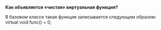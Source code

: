 **Как объявляется «чистая» виртуальная функция?**  

В базовом классе такая функция записывается следующим образом:  virtual void func() = 0;
